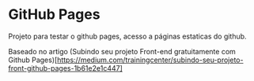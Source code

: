 # GitHub Pages

Projeto para testar o github pages, acesso a páginas estaticas do github.

Baseado no artigo (Subindo seu projeto Front-end gratuitamente com Github Pages)[https://medium.com/trainingcenter/subindo-seu-projeto-front-github-pages-1b61e2e1c447]  